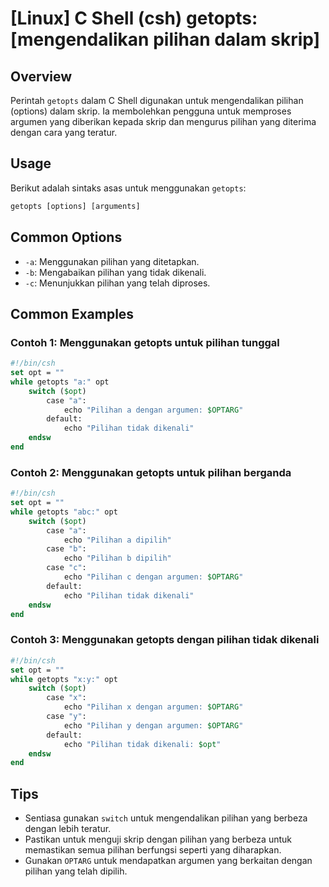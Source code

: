 # [Linux] C Shell (csh) getopts: [mengendalikan pilihan dalam skrip]

## Overview
Perintah `getopts` dalam C Shell digunakan untuk mengendalikan pilihan (options) dalam skrip. Ia membolehkan pengguna untuk memproses argumen yang diberikan kepada skrip dan mengurus pilihan yang diterima dengan cara yang teratur.

## Usage
Berikut adalah sintaks asas untuk menggunakan `getopts`:

```csh
getopts [options] [arguments]
```

## Common Options
- `-a`: Menggunakan pilihan yang ditetapkan.
- `-b`: Mengabaikan pilihan yang tidak dikenali.
- `-c`: Menunjukkan pilihan yang telah diproses.

## Common Examples

### Contoh 1: Menggunakan getopts untuk pilihan tunggal
```csh
#!/bin/csh
set opt = ""
while getopts "a:" opt
    switch ($opt)
        case "a":
            echo "Pilihan a dengan argumen: $OPTARG"
        default:
            echo "Pilihan tidak dikenali"
    endsw
end
```

### Contoh 2: Menggunakan getopts untuk pilihan berganda
```csh
#!/bin/csh
set opt = ""
while getopts "abc:" opt
    switch ($opt)
        case "a":
            echo "Pilihan a dipilih"
        case "b":
            echo "Pilihan b dipilih"
        case "c":
            echo "Pilihan c dengan argumen: $OPTARG"
        default:
            echo "Pilihan tidak dikenali"
    endsw
end
```

### Contoh 3: Menggunakan getopts dengan pilihan tidak dikenali
```csh
#!/bin/csh
set opt = ""
while getopts "x:y:" opt
    switch ($opt)
        case "x":
            echo "Pilihan x dengan argumen: $OPTARG"
        case "y":
            echo "Pilihan y dengan argumen: $OPTARG"
        default:
            echo "Pilihan tidak dikenali: $opt"
    endsw
end
```

## Tips
- Sentiasa gunakan `switch` untuk mengendalikan pilihan yang berbeza dengan lebih teratur.
- Pastikan untuk menguji skrip dengan pilihan yang berbeza untuk memastikan semua pilihan berfungsi seperti yang diharapkan.
- Gunakan `OPTARG` untuk mendapatkan argumen yang berkaitan dengan pilihan yang telah dipilih.
